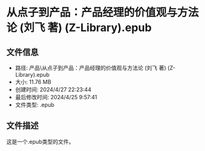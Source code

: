 ﻿# 从点子到产品：产品经理的价值观与方法论 (刘飞 著) (Z-Library).epub

## 文件信息
- 路径: 产品\从点子到产品：产品经理的价值观与方法论 (刘飞 著) (Z-Library).epub
- 大小: 11.76 MB
- 创建时间: 2024/4/27 22:23:44
- 最后修改时间: 2024/4/25 9:57:41
- 文件类型: .epub

## 文件描述
这是一个.epub类型的文件。

